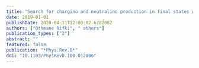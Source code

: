 ```yaml
---
title: "Search for chargino and neutralino production in final states with a Higgs boson and missing transverse momentum at $sqrts = 13$ TeV with the ATLAS detector"
date: 2019-01-01
publishDate: 2020-04-11T12:00:02.678208Z
authors: ["Othmane Rifki", " others"]
publication_types: ["2"]
abstract: ""
featured: false
publication: "*Phys.Rev.D*"
doi: "10.1103/PhysRevD.100.012006"
---
```


